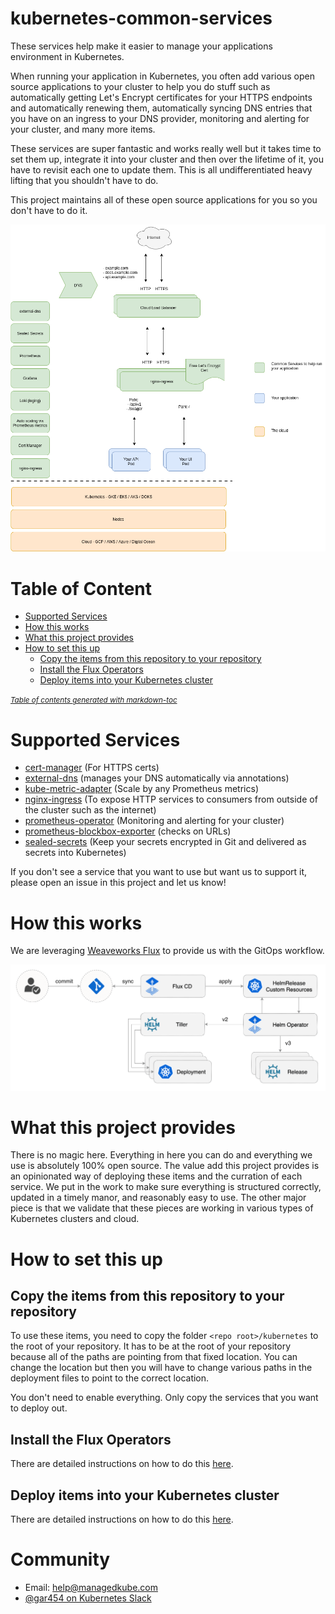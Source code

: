 # kubernetes-common-services
These services help make it easier to manage your applications environment in Kubernetes.

When running your application in Kubernetes, you often add various open source applications to your cluster to help you do stuff such as automatically getting Let's Encrypt certificates for your HTTPS endpoints and automatically renewing them, automatically syncing DNS entries that you have on an ingress to your DNS provider, monitoring and alerting for your cluster, and many more items.

These services are super fantastic and works really well but it takes time to set them up, integrate it into your cluster and then over the lifetime of it, you have to revisit each one to update them.  This is all undifferentiated heavy lifting that you shouldn't have to do.

This project maintains all of these open source applications for you so you don't have to do it.

![ManagedKube Kubernetes Common Services](./docs/common-services.png "ManagedKube Kubernetes Common Services")

# Table of Content
- [Supported Services](#supported-services)
- [How this works](#how-this-works)
- [What this project provides](#what-this-project-provides)
- [How to set this up](#how-to-set-this-up)
  * [Copy the items from this repository to your repository](#copy-the-items-from-this-repository-to-your-repository)
  * [Install the Flux Operators](#install-the-flux-operators)
  * [Deploy items into your Kubernetes cluster](#deploy-items-into-your-kubernetes-cluster)

<small><i><a href='http://ecotrust-canada.github.io/markdown-toc/'>Table of contents generated with markdown-toc</a></i></small>


# Supported Services

* [cert-manager](https://github.com/jetstack/cert-manager) (For HTTPS certs)
* [external-dns](https://github.com/helm/charts/tree/master/stable/external-dns) (manages your DNS automatically via annotations)
* [kube-metric-adapter](https://github.com/zalando-incubator/kube-metrics-adapter) (Scale by any Prometheus metrics)
* [nginx-ingress](https://github.com/helm/charts/tree/master/stable/nginx-ingress) (To expose HTTP services to consumers from outside of the cluster such as the internet)
* [prometheus-operator](https://github.com/helm/charts/tree/master/stable/prometheus-operator) (Monitoring and alerting for your cluster)
* [prometheus-blockbox-exporter](https://github.com/prometheus/blackbox_exporter) (checks on URLs)
* [sealed-secrets](https://github.com/bitnami-labs/sealed-secrets) (Keep your secrets encrypted in Git and delivered as secrets into Kubernetes)

If you don't see a service that you want to use but want us to support it, please open an issue in this project and let us know!

# How this works
We are leveraging [Weaveworks Flux](https://github.com/fluxcd/flux) to provide us with the GitOps workflow.  

![Weaveworks flux operator](./docs/images/fluxcd-helm-operator-diagram.png "Weaveworks Flux Operator")

# What this project provides
There is no magic here.  Everything in here you can do and everything we use is absolutely 100% open source.  The value add this project provides is an opinionated way of deploying these items and the curration of each service.  We put in the work to make sure everything is structured correctly, updated in a timely manor, and reasonably easy to use.  The other major piece is that we validate that these pieces are working in various types of Kubernetes clusters and cloud.  

# How to set this up

## Copy the items from this repository to your repository
To use these items, you need to copy the folder `<repo root>/kubernetes` to the root of your repository.  It has to be at the root of your repository because all of the paths are pointing from that fixed location.  You can change the location but then you will have to change various paths in the deployment files to point to the correct location.

You don't need to enable everything.  Only copy the services that you want to deploy out.

## Install the Flux Operators

There are detailed instructions on how to do this [here](./kubernetes/helm/flux/).

## Deploy items into your Kubernetes cluster

There are detailed instructions on how to do this [here](./kubernetes/flux/).

# Community

* Email: help@managedkube.com
* [@gar454 on Kubernetes Slack](https://app.slack.com/client/T09NY5SBT/D1QQUQEG1)
